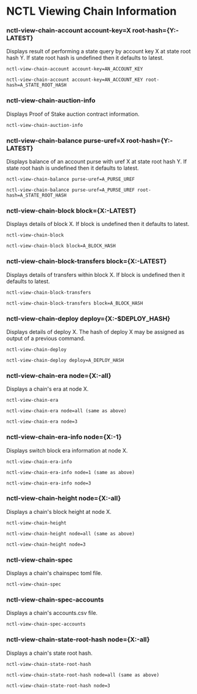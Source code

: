 # NCTL Viewing Chain Information

### nctl-view-chain-account account-key=X root-hash={Y:-LATEST}

Displays result of performing a state query by account key X at state root hash Y.  If state root hash is undefined then it defaults to latest.

```
nctl-view-chain-account account-key=AN_ACCOUNT_KEY

nctl-view-chain-account account-key=AN_ACCOUNT_KEY root-hash=A_STATE_ROOT_HASH
```

### nctl-view-chain-auction-info

Displays Proof of Stake auction contract information.

```
nctl-view-chain-auction-info
```

### nctl-view-chain-balance purse-uref=X root-hash={Y:-LATEST}

Displays balance of an account purse with uref X at state root hash Y.  If state root hash is undefined then it defaults to latest.

```
nctl-view-chain-balance purse-uref=A_PURSE_UREF

nctl-view-chain-balance purse-uref=A_PURSE_UREF root-hash=A_STATE_ROOT_HASH
```

### nctl-view-chain-block block={X:-LATEST}

Displays details of block X.  If block is undefined then it defaults to latest.

```
nctl-view-chain-block

nctl-view-chain-block block=A_BLOCK_HASH 
```

### nctl-view-chain-block-transfers block={X:-LATEST}

Displays details of transfers within block X.  If block is undefined then it defaults to latest.

```
nctl-view-chain-block-transfers

nctl-view-chain-block-transfers block=A_BLOCK_HASH
```

### nctl-view-chain-deploy deploy={X:-$DEPLOY_HASH}

Displays details of deploy X.  The hash of deploy X may be assigned as output of a previous command.

```
nctl-view-chain-deploy

nctl-view-chain-deploy deploy=A_DEPLOY_HASH
```

### nctl-view-chain-era node={X:-all}

Displays a chain's era at node X.

```
nctl-view-chain-era

nctl-view-chain-era node=all (same as above)

nctl-view-chain-era node=3
```

### nctl-view-chain-era-info node={X:-1}

Displays switch block era information at node X.

```
nctl-view-chain-era-info

nctl-view-chain-era-info node=1 (same as above)

nctl-view-chain-era-info node=3
```

### nctl-view-chain-height node={X:-all}

Displays a chain's block height at node X.

```
nctl-view-chain-height

nctl-view-chain-height node=all (same as above)

nctl-view-chain-height node=3
```

### nctl-view-chain-spec 

Displays a chain's chainspec toml file.

```
nctl-view-chain-spec 
```

### nctl-view-chain-spec-accounts  

Displays a chain's accounts.csv file.

```
nctl-view-chain-spec-accounts 
```

### nctl-view-chain-state-root-hash node={X:-all}

Displays a chain's state root hash.

```
nctl-view-chain-state-root-hash 

nctl-view-chain-state-root-hash node=all (same as above)

nctl-view-chain-state-root-hash node=3
```

